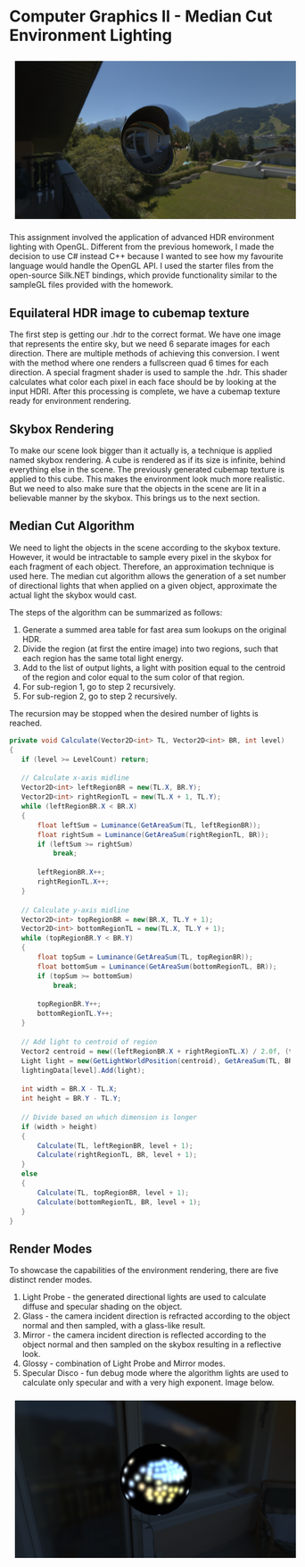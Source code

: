 # Computer Graphics II - Median Cut Environment Lighting

<div style="display: flex;">
  <img src="showcase.png" alt="Image 1" style="flex: 85%; padding: 10px;">
</div>

This assignment involved the application of advanced HDR environment lighting with OpenGL. Different from the previous homework, I made the decision to use C# instead C++ because I wanted to see how my favourite language would
handle the OpenGL API. I used the starter files from the open-source Silk.NET bindings, which provide functionality similar to the sampleGL files provided with the homework.

## Equilateral HDR image to cubemap texture

The first step is getting our .hdr to the correct format. We have one image that represents the entire sky, but we need 6 separate images for each direction. There are multiple methods of achieving this conversion. I went with the method
where one renders a fullscreen quad 6 times for each direction. A special fragment shader is used to sample the .hdr. This shader calculates what color each pixel in each face should be by looking at the input HDRI. After this processing is complete, we have a cubemap texture ready for environment rendering.

## Skybox Rendering

To make our scene look bigger than it actually is, a technique is applied named skybox rendering. A cube is rendered as if its size is infinite, behind everything else in the scene. The previously generated cubemap texture is applied to this cube. This makes the environment look much more realistic. But we need to also make sure that the objects in the scene are lit in a believable manner by the skybox. This
brings us to the next section.

## Median Cut Algorithm

We need to light the objects in the scene according to the skybox texture. However, it would be intractable to sample every pixel in the skybox for each fragment of each object. Therefore, an approximation technique is used here. The median cut algorithm allows the generation of a set number of directional lights that when applied on a given object, approximate the actual light the skybox would cast. 

The steps of the algorithm can be summarized as follows:
1. Generate a summed area table for fast area sum lookups on the original HDR.
2. Divide the region (at first the entire image) into two regions, such that each region has the same total light energy.
3. Add to the list of output lights, a light with position equal to the centroid of the region and color equal to the sum color of that region.
4. For sub-region 1, go to step 2 recursively.
5. For sub-region 2, go to step 2 recursively.

The recursion may be stopped when the desired number of lights is reached.

```csharp
private void Calculate(Vector2D<int> TL, Vector2D<int> BR, int level)
{
   if (level >= LevelCount) return;

   // Calculate x-axis midline
   Vector2D<int> leftRegionBR = new(TL.X, BR.Y);
   Vector2D<int> rightRegionTL = new(TL.X + 1, TL.Y);
   while (leftRegionBR.X < BR.X)
   {
       float leftSum = Luminance(GetAreaSum(TL, leftRegionBR));
       float rightSum = Luminance(GetAreaSum(rightRegionTL, BR));
       if (leftSum >= rightSum)
           break;

       leftRegionBR.X++;
       rightRegionTL.X++;
   }

   // Calculate y-axis midline
   Vector2D<int> topRegionBR = new(BR.X, TL.Y + 1);
   Vector2D<int> bottomRegionTL = new(TL.X, TL.Y + 1);
   while (topRegionBR.Y < BR.Y)
   {
       float topSum = Luminance(GetAreaSum(TL, topRegionBR));
       float bottomSum = Luminance(GetAreaSum(bottomRegionTL, BR));
       if (topSum >= bottomSum)
           break;

       topRegionBR.Y++;
       bottomRegionTL.Y++;
   }

   // Add light to centroid of region
   Vector2 centroid = new((leftRegionBR.X + rightRegionTL.X) / 2.0f, (topRegionBR.Y + bottomRegionTL.Y) / 2.0f);
   Light light = new(GetLightWorldPosition(centroid), GetAreaSum(TL, BR));
   lightingData[level].Add(light);

   int width = BR.X - TL.X;
   int height = BR.Y - TL.Y;

   // Divide based on which dimension is longer
   if (width > height)
   {
       Calculate(TL, leftRegionBR, level + 1);
       Calculate(rightRegionTL, BR, level + 1);
   }
   else
   {
       Calculate(TL, topRegionBR, level + 1);
       Calculate(bottomRegionTL, BR, level + 1);
   }
}
```

## Render Modes

To showcase the capabilities of the environment rendering, there are five distinct render modes. 

1. Light Probe - the generated directional lights are used to calculate diffuse and specular shading on the object.
2. Glass - the camera incident direction is refracted according to the object normal and then sampled, with a glass-like result.
3. Mirror - the camera incident direction is reflected according to the object normal and then sampled on the skybox resulting in a reflective look.
4. Glossy - combination of Light Probe and Mirror modes.
5. Specular Disco - fun debug mode where the algorithm lights are used to calculate only specular and with a very high exponent. Image below.

<div style="display: flex;">
  <img src="specular_disco.png" alt="Image 2" style="flex: 85%; padding: 10px;">
</div>
